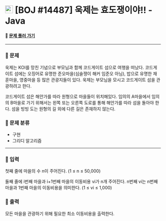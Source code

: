  # <img src="https://d2gd6pc034wcta.cloudfront.net/tier/1-a.svg" width="25" height="25"> [BOJ #14487]  욱제는 효도쟁이야!! - Java 
#### :link: [문제 풀러 가기](https://www.acmicpc.net/problem/14487)

***
### :seedling: 문제
욱제는 KOI를 망친 기념으로 부모님과 함께 코드게이트 섬으로 여행을 떠났다. 코드게이트 섬에는 오징어로 유명한 준오마을(심술쟁이 해커 임준오 아님), 밥으로 유명한 재훈마을, 영중마을 등 많은 관광지들이 있다. 욱제는 부모님을 모시고 코드게이트 섬을 관광하려고 한다.

코드게이트 섬은 해안가를 따라 원형으로 마을들이 위치해있다. 임의의 A마을에서 임의의 B마을로 가기 위해서는 왼쪽 또는 오른쪽 도로를 통해 해안가를 따라 섬을 돌아야 한다. 섬을 빙빙 도는 원형의 길 외에 다른 길은 존재하지 않는다.

### :seedling: 문제 분류
- 구현
- 그리디 알고리즘

***
### :seedling: 입력
첫째 줄에 마을의 수 n이 주어진다. (1 ≤ n ≤ 50,000)

둘째 줄에 i번째 마을과 i+1번째 마을의 이동비용 vi가 n개 주어진다. n번째 vi는 n번째 마을과 1번째 마을의 이동비용을 의미한다. (1 ≤ vi ≤ 1,000)

### :seedling: 출력
모든 마을을 관광하기 위해 필요한 최소 이동비용을 출력한다.

